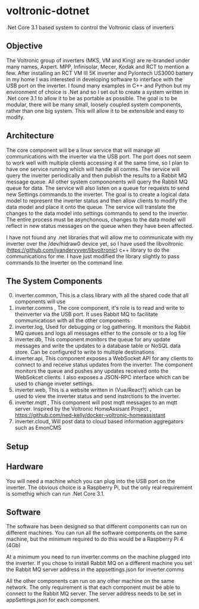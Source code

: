 # voltronic-dotnet
.Net Core 3.1 based system to control the Voltronic class of inverters

## Objective 
The Voltronic group of inverters (MKS, VM and King) are re-branded under many names, Axpert. MPP, Infinisolar, Mecer, Kodak and RCT to mention a few. 
After installing an RCT VM III 5K inverter and Pylontech US3000 battery in my home I was interested in developing software to interface with the USB port on the inverter. 
I found many examples in C++ and Python but my environment of choice is .Net and so I set out to create a system written in .Net core 3.1 to allow it to be as portable as possible. 
The goal is to be modular, there will be many small, loosely coupled system components, rather than one big system. This will allow it to be extensible and easy to modify.

## Architecture
The core component will be a linux service that will manage all communications with the inverter via the USB port. 
The port does not seem to work well with multiple clients accessing it at the same time, so I plan to have one service running which will handle all comms. The service will query the inverter periodically and then publish the results to a Rabbit MQ message queue. All other system compononents will query the Rabbit MQ queue for data. The service will also listen on a queue for requests to send new Settings commands to the inverter. The goal is to create a logical data model to represent the inverter status and then allow clients to modify the data model and place it onto the queue. The service will translate the changes to the data model into settings commands to send to the inverter. The entire process must be asynchonous, changes to the data model will reflect in new status messages on the queue when they have been affected.

I have not found any .net libraries that will allow me to communicate with my inverter over the /dev/hidraw0 device yet, so I have used the libvoltronic (https://github.com/jvandervyver/libvoltronic) c++ library to do the communications for me.
I have just modified the library slightly to pass commands to the inverter on the command line.

## The System Components

0. inverter.common, This is a class library with all the shared code that all components will use
1. inverter.comms , The core component, it's role is to read and write to theinverter via the USB port. It uses Rabbit MQ to facilitate communicatiosn with all the other components
2. inverter.log, Used for debugging or log gathering. It monitors the Rabbit MQ queues and logs all messages either to the console or to a log file
3. inverter.db, This component monitors the queue for any update messages and write the updates to a database table or NoSQL data store. Can be configured to write to multiple destinations
4. inverter.api, This component exposes a WebSocket API for any clients to connect to and receive status updates from the inverter. The component monitors the queue and pushes any updates received onto the WebSokcet clients.
                  I also exposes a JSON-RPC interface which can be used to change inveter settings.
5. inverter.web, This is a website written in (Vue/React?) which can be used to view the inverter status and send instrctions to the inverter.
6. inverter.mqtt , This component will post mqtt messages to an mqtt server. Inspired by the Voltronic HomeAssisant Project , https://github.com/ned-kelly/docker-voltronic-homeassistant
7. inverter.cloud, Will post data to cloud based information aggregators such as EmonCMS 

## Setup

## Hardware
You will need a machine which you can plug into the USB port on the inverter. The obvious choice is a Raspberry Pi, but the only real requirement is somethig which can run .Net Core 3.1. 


## Software
The software has been designed so that different components can run on different machines. 
You can run all the software components on the same machine, but the minimum required to do this would be a Raspberry Pi 4 (4Gb)

At a minimum you need to run inverter.comms on the machine plugged into the inverter. If you chose to install Rabbit MQ on a different machine you set the Rabbit MQ server address in the appsettings.json for inverter.comms

All the other components can run on any other machine on the same network. The only requirement is that each component must be able to connect to the Rabbit MQ server. The server address needs to be set in appSettings.json for each component.
